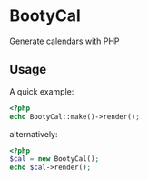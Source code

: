 BootyCal
========

Generate calendars with PHP

Usage
-----

A quick example:

```php
<?php
echo BootyCal::make()->render();
```

alternatively:

```php
<?php
$cal = new BootyCal();
echo $cal->render();
```

